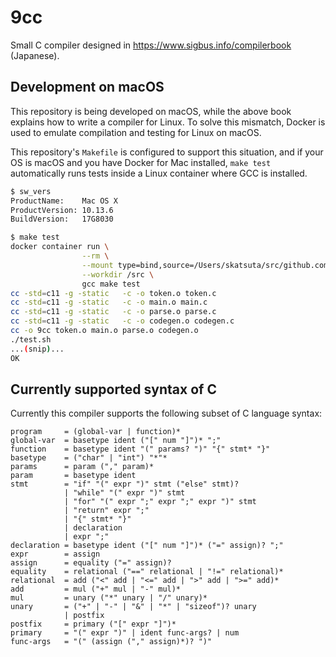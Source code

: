 # 9cc

Small C compiler designed in https://www.sigbus.info/compilerbook (Japanese).


## Development on macOS

This repository is being developed on macOS, while the above book explains how to write a compiler for Linux. To solve this mismatch, Docker is used to emulate compilation and testing for Linux on macOS.

This repository's `Makefile` is configured to support this situation, and if your OS is macOS and you have Docker for Mac installed, `make test` automatically runs tests inside a Linux container where GCC is installed.

```bash
$ sw_vers
ProductName:    Mac OS X
ProductVersion: 10.13.6
BuildVersion:   17G8030

$ make test
docker container run \
                --rm \
                --mount type=bind,source=/Users/skatsuta/src/github.com/skatsuta/9cc,target=/src,consistency=delegated \
                --workdir /src \
                gcc make test
cc -std=c11 -g -static   -c -o token.o token.c
cc -std=c11 -g -static   -c -o main.o main.c
cc -std=c11 -g -static   -c -o parse.o parse.c
cc -std=c11 -g -static   -c -o codegen.o codegen.c
cc -o 9cc token.o main.o parse.o codegen.o
./test.sh
...(snip)...
OK
```


## Currently supported syntax of C

Currently this compiler supports the following subset of C language syntax:

```
program     = (global-var | function)*
global-var  = basetype ident ("[" num "]")* ";"
function    = basetype ident "(" params? ")" "{" stmt* "}"
basetype    = ("char" | "int") "*"*
params      = param ("," param)*
param       = basetype ident
stmt        = "if" "(" expr ")" stmt ("else" stmt)?
            | "while" "(" expr ")" stmt
            | "for" "(" expr ";" expr ";" expr ")" stmt
            | "return" expr ";"
            | "{" stmt* "}"
            | declaration
            | expr ";"
declaration = basetype ident ("[" num "]")* ("=" assign)? ";"
expr        = assign
assign      = equality ("=" assign)?
equality    = relational ("==" relational | "!=" relational)*
relational  = add ("<" add | "<=" add | ">" add | ">=" add)*
add         = mul ("+" mul | "-" mul)*
mul         = unary ("*" unary | "/" unary)*
unary       = ("+" | "-" | "&" | "*" | "sizeof")? unary
            | postfix
postfix     = primary ("[" expr "]")*
primary     = "(" expr ")" | ident func-args? | num
func-args   = "(" (assign ("," assign)*)? ")"
```
